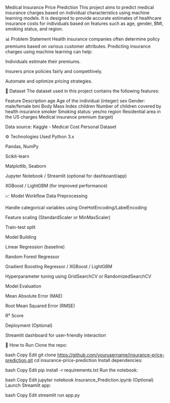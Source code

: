 Medical Insurance Price Prediction
This project aims to predict medical insurance charges based on individual characteristics using machine learning models. It is designed to provide accurate estimates of healthcare insurance costs for individuals based on features such as age, gender, BMI, smoking status, and region.

📊 Problem Statement
Health insurance companies often determine policy premiums based on various customer attributes. Predicting insurance charges using machine learning can help:

Individuals estimate their premiums.

Insurers price policies fairly and competitively.

Automate and optimize pricing strategies.

📁 Dataset
The dataset used in this project contains the following features:

Feature	Description
age	Age of the individual (integer)
sex	Gender: male/female
bmi	Body Mass Index
children	Number of children covered by health insurance
smoker	Smoking status: yes/no
region	Residential area in the US
charges	Medical insurance premium (target)

Data source: Kaggle - Medical Cost Personal Dataset

⚙️ Technologies Used
Python 3.x

Pandas, NumPy

Scikit-learn

Matplotlib, Seaborn

Jupyter Notebook / Streamlit (optional for dashboard/app)

XGBoost / LightGBM (for improved performance)

📈 Model Workflow
Data Preprocessing

Handle categorical variables using OneHotEncoding/LabelEncoding

Feature scaling (StandardScaler or MinMaxScaler)

Train-test split

Model Building

Linear Regression (baseline)

Random Forest Regressor

Gradient Boosting Regressor / XGBoost / LightGBM

Hyperparameter tuning using GridSearchCV or RandomizedSearchCV

Model Evaluation

Mean Absolute Error (MAE)

Root Mean Squared Error (RMSE)

R² Score

Deployment (Optional)

Streamlit dashboard for user-friendly interaction

🧪 How to Run
Clone the repo:

bash
Copy
Edit
git clone https://github.com/yourusername/insurance-price-prediction.git
cd insurance-price-prediction
Install dependencies:

bash
Copy
Edit
pip install -r requirements.txt
Run the notebook:

bash
Copy
Edit
jupyter notebook Insurance_Prediction.ipynb
(Optional) Launch Streamlit app:

bash
Copy
Edit
streamlit run app.py
